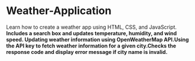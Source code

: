 # Weather-Application
Learn how to create a weather app using HTML, CSS, and JavaScript. <b>Includes a search box and updates temperature, humidity, and wind speed.
<b>Updating weather information using OpenWeatherMap API.<b>Using the API key to fetch weather information for a given city.<b>Checks the response code and display error message if city name is invalid.
